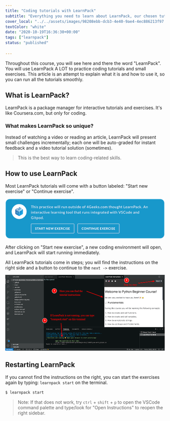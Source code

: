 ```yaml
---
title: "Coding tutorials with LearnPack"
subtitle: "Everything you need to learn about LearnPack, our chosen tutorial engine for coding content."
cover_local: "../../assets/images/98208ebb-dcb3-4e40-9ae4-4ec886213f97.jpeg"
textColor: "white"
date: "2020-10-19T16:36:30+00:00"
tags: ["learnpack"]
status: "published"

---
```


Throughout this course, you will see here and there the word "LearnPack". You will use LearnPack A LOT to practice coding tutorials and small exercises. This article is an attempt to explain what it is and how to use it, so you can run all the tutorials smoothly.

## What is LearnPack?

LearnPack is a package manager for interactive tutorials and exercises. It's like Coursera.com, but only for coding.

### What makes LearnPack so unique?

Instead of watching a video or reading an article, LearnPack will present small challenges incrementally; each one will be auto-graded for instant feedback and a video tutorial solution (sometimes).

> This is the best way to learn coding-related skills.

## How to use LearnPack

Most LearnPack tutorials will come with a button labeled: "Start new exercise" or "Continue exercise".

![LearnPack Alert on 4geeks.com](https://github.com/breatheco-de/content/blob/master/src/assets/images/learnpack-alert.png?raw=true)

After clicking on "Start new exercise", a new coding environment will open, and LearnPack will start running immediately. 

All LearnPack tutorials come in steps; you will find the instructions on the right side and a button to continue to the `next ->` exercise.

![LearnPack explanation](https://github.com/breatheco-de/content/blob/master/src/assets/images/learnpack-explanation.png?raw=true)

## Restarting LearnPack

If you cannot find the instructions on the right, you can start the exercises again by typing: `learnpack start` on the terminal.

```bash
$ learnpack start
```

> Note: If that does not work, try `ctrl` + `shift` + `p` to open the VSCode command palette and type/look for "Open Instructions" to reopen the right sidebar.
